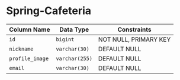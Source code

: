 # Spring-Cafeteria

| Column Name      | Data Type                                     | Constraints             |
|------------------|----------------------------------------------|-------------------------|
| `id`             | `bigint`                                     | NOT NULL, PRIMARY KEY   |
| `nickname`       | `varchar(30)`                                | DEFAULT NULL            |
| `profile_image`  | `varchar(255)`                               | DEFAULT NULL            |
| `email`          | `varchar(30)`                                | DEFAULT NULL            |
